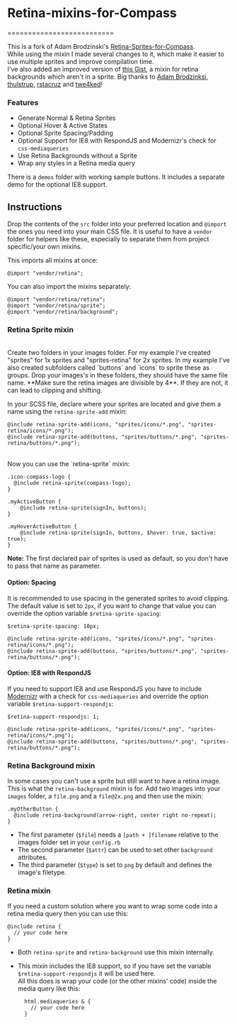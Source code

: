 # Retina-mixins-for-Compass
==========================

This is a fork of Adam Brodzinski's [Retina-Sprites-for-Compass](https://github.com/AdamBrodzinski/Retina-Sprites-for-Compass).  
While using the mixin I made several changes to it, which make it easier to use multiple sprites and improve compilation time.  
I've also added an improved version of [this Gist](https://gist.github.com/twe4ked/1432554), a mixin for retina backgrounds which aren't in a sprite.
Big thanks to [Adam Brodzinksi](https://github.com/AdamBrodzinski), [thulstrup](https://github.com/thulstrup), [rstacruz](https://github.com/rstacruz) and [twe4ked](https://github.com/twe4ked)!

### Features

* Generate Normal & Retina Sprites
* Optional Hover & Active States
* Optional Sprite Spacing/Padding
* Optional Support for IE8 with RespondJS and Modernizr's check for `css-mediaqueries`
* Use Retina Backgrounds without a Sprite
* Wrap any styles in a Retina media query

There is a `demos` folder with working sample buttons. It includes a separate demo for the optional IE8 support.

## Instructions

Drop the contents of the `src` folder into your preferred location and `@import` the ones you need into your main CSS file. It is useful to have a `vendor` folder for helpers like these, especially to separate them from project specific/your own mixins.

This imports all mixins at once:

    @import "vendor/retina";

You can also import the mixins separately:

    @import "vendor/retina/retina";
    @import "vendor/retina/sprite";
    @import "vendor/retina/background";

### Retina Sprite mixin
<br>
Create two folders in your images folder. For my example I've created "sprites" for 1x sprites and "sprites-retina" for 2x sprites. In my example I've also created subfolders called `buttons` and `icons` to sprite these as groups. Drop your images's in these folders, they should have the same file name. **Make sure the retina images are divisible by 4**. If they are not, it can lead to clipping and shifting.

In your SCSS file, declare where your sprites are located and give them a name using the `retina-sprite-add` mixin:
    
    @include retina-sprite-add(icons, "sprites/icons/*.png", "sprites-retina/icons/*.png");
    @include retina-sprite-add(buttons, "sprites/buttons/*.png", "sprites-retina/buttons/*.png");
    
<br>
Now you can use the `retina-sprite` mixin:
    
    .icon-compass-logo {
      @include retina-sprite(compass-logo);
    }

    .myActiveButton {
        @include retina-sprite(signIn, buttons);
    }

    .myHoverActiveButton {
        @include retina-sprite(signIn, buttons, $hover: true, $active: true);
    }

**Note:** The first declared pair of sprites is used as default, so you don't have to pass that name as parameter.

#### Option: Spacing

It is recommended to use spacing in the generated sprites to avoid clipping.  
The default value is set to `2px`,
if you want to change that value you can override the option variable `$retina-sprite-spacing`:

    $retina-sprite-spacing: 10px;
    
    @include retina-sprite-add(icons, "sprites/icons/*.png", "sprites-retina/icons/*.png");
    @include retina-sprite-add(buttons, "sprites/buttons/*.png", "sprites-retina/buttons/*.png");

#### Option: IE8 with RespondJS

If you need to support IE8 and use RespondJS you have to include [Modernizr](http://modernizr.com/download/#-mq-cssclasses-teststyles-css_mediaqueries)
with a check for `css-mediaqueries` and override the option variable `$retina-support-respondjs`:

    $retina-support-respondjs: 1; 
        
    @include retina-sprite-add(icons, "sprites/icons/*.png", "sprites-retina/icons/*.png");
    @include retina-sprite-add(buttons, "sprites/buttons/*.png", "sprites-retina/buttons/*.png");

### Retina Background mixin

In some cases you can't use a sprite but still want to have a retina image. This is what the `retina-background` mixin is for. Add two images into your `images` folder, a `file.png` and a `file@2x.png` and then use the mixin:

    .myOtherButton {
      @include retina-background(arrow-right, center right no-repeat);
    }

* The first parameter (`$file`) needs a `[path + ]filename` relative to the images folder set in your `config.rb`
* The second parameter (`$attr`) can be used to set other `background` attributes.
* The third parameter (`$type`) is set to `png` by default and defines the image's filetype.

### Retina mixin

If you need a custom solution where you want to wrap some code into a retina media query then you can use this:

    @include retina {
      // your code here
    }

* Both `retina-sprite` and `retina-background` use this mixin internally.
* This mixin includes the IE8 support, so if you have set the variable `$retina-support-respondjs` it will be used here.  
  All this does is wrap your code (or the other mixins' code) inside the media query like this:
  
        html.mediaqueries & {
          // your code here
        }